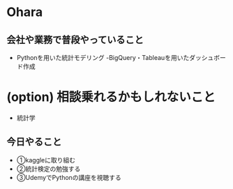 # Ohara
## 会社や業務で普段やっていること
- Pythonを用いた統計モデリング
-BigQuery・Tableauを用いたダッシュボード作成
# (option) 相談乗れるかもしれないこと
- 統計学
## 今日やること
- ①kaggleに取り組む
- ②統計検定の勉強する 
- ③UdemyでPythonの講座を視聴する

